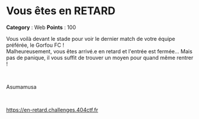 # Vous êtes en RETARD

**Category** : Web
**Points** : 100

Vous voilà devant le stade pour voir le dernier match de votre équipe préférée, le Gorfou FC ! \
Malheureusement, vous êtes arrivé.e en retard et l'entrée est fermée... Mais pas de panique, il vous suffit de trouver un moyen pour quand même rentrer !

<p class="space">&nbsp;</p>

<div class="author">Asumamusa</div>

<p class="space">&nbsp;</p>

https://en-retard.challenges.404ctf.fr



